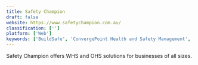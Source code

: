 ```yaml
---
title: Safety Champion
draft: false 
website: https://www.safetychampion.com.au/
classification: ['']
platform: ['Web']
keywords: ['BuildSafe', 'ConvergePoint Health and Safety Management', 'Effective Software', 'FallSafety Pro', 'Gensuite', 'INX InControl', 'ITRAK', 'Intelex', 'ModelRisk', 'MyEasyISO', 'Our Safety Kit', 'Problem Solver', 'ProcessMAP EDGE', 'Qooling', 'RiskTeq', 'Smaat by Maerix', 'SmartOHS', 'TenForce', 'The OPTIC System', 'WHS Monitor', 'Worksafe Management Systems', 'iAuditor']
---
```

Safety Champion offers WHS and OHS solutions for businesses of all sizes.